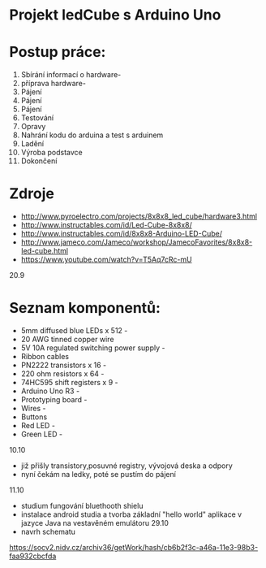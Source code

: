 # Projekt ledCube s Arduino Uno

# Postup práce:
1. Sbírání informací o hardware-
2. příprava hardware-
3. Pájení
4. Pájení
5. Pájení
6. Testování
7. Opravy
8. Nahrání kodu do arduina a test s arduinem
9. Ladění
10. Výroba podstavce
11. Dokončení

# Zdroje
- http://www.pyroelectro.com/projects/8x8x8_led_cube/hardware3.html
- http://www.instructables.com/id/Led-Cube-8x8x8/
- http://www.instructables.com/id/8x8x8-Arduino-LED-Cube/
- http://www.jameco.com/Jameco/workshop/JamecoFavorites/8x8x8-led-cube.html
- https://www.youtube.com/watch?v=T5Aq7cRc-mU

20.9
# Seznam komponentů:
- 5mm diffused blue LEDs x 512 -
- 20 AWG tinned copper wire
- 5V 10A regulated switching power supply -
- Ribbon cables 
- PN2222 transistors x 16 -
- 220 ohm resistors x 64 -
- 74HC595 shift registers x 9 -
- Arduino Uno R3 -
- Prototyping board -
- Wires -
- Buttons
- Red LED -
- Green LED -

 10.10
- již přišly transistory,posuvné registry, vývojová deska a odpory
- nyní čekám na ledky, poté se pustím do pájení

 11.10
- studium fungování bluethooth shielu
- instalace android studia a tvorba základní "hello world" aplikace v jazyce Java na vestavěném emulátoru
 29.10
- navrh schematu

https://socv2.nidv.cz/archiv36/getWork/hash/cb6b2f3c-a46a-11e3-98b3-faa932cbcfda
